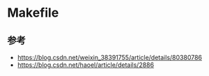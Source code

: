 # Makefile


## 参考
- https://blog.csdn.net/weixin_38391755/article/details/80380786
- https://blog.csdn.net/haoel/article/details/2886
